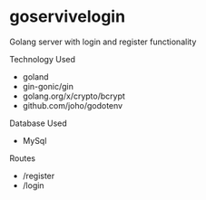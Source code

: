 # goservivelogin
Golang server with login and register functionality

Technology Used
- goland
- gin-gonic/gin
- golang.org/x/crypto/bcrypt
- github.com/joho/godotenv

Database Used 
- MySql

Routes
- /register
- /login
